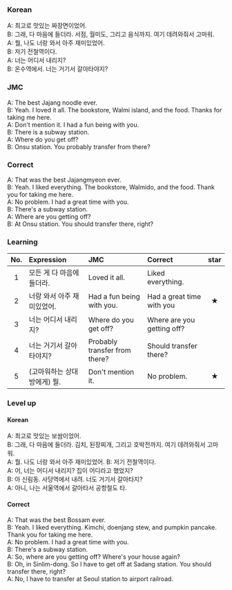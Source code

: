 ### Korean

A: 최고로 맛있는 짜장면이었어.  
B: 그래, 다 마음에 들더라. 서점, 월미도, 그리고 음식까지. 여기 데려와줘서 고마워.  
A: 뭘, 나도 너랑 와서 아주 재미있었어.  
B: 저기 전철역이다.  
A: 너는 어디서 내리지?  
B: 온수역에서. 너는 거기서 갈아타야지?


### JMC

A: The best Jajang noodle ever.  
B: Yeah. I loved it all. The bookstore, Walmi island, and the food. Thanks for taking me here.  
A: Don't mention it. I had a fun being with you.  
B: There is a subway station.  
A: Where do you get off?  
B: Onsu station. You probably transfer from there?


### Correct

A: That was the best Jajangmyeon ever.  
B: Yeah. I liked everything. The bookstore, Walmido, and the food. Thank you for taking me here.  
A: No problem. I had a great time with you.  
B: There's a subway station.  
A: Where are you getting off?  
B: At Onsu station. You should transfer there, right?


### Learning

| No. | Expression | JMC | Correct | star |
| :---: | :--- | :--- | :--- | :---: |
| 1 | 모든 게 다 마음에 들더라. | Loved it all. | Liked everything. | |
| 2 | 너랑 와서 아주 재미있었어. | Had a fun being with you. | Had a great time with you | ★ |
| 3 | 너는 어디서 내리지? | Where do you get off? | Where are you getting off? | |
| 4 | 너는 거기서 갈아타야지? | Probably transfer from there? | Should transfer there? | |
| 5 | (고마워하는 상대방에게) 뭘. | Don't mention it. | No problem. | ★ |


### Level up

#### Korean

A: 최고로 맛있는 보쌈이었어.  
B: 그래, 다 마음에 들더라. 김치, 된장찌개, 그리고 호박전까지. 여기 데려와줘서 고마워.  
A: 뭘. 나도 너랑 와서 아주 재미있었어.
B: 저기 전철역이다.  
A: 어, 너는 어디서 내리지? 집이 어디라고 했었지?  
B: 아 신림동. 사당역에서 내려. 너도 거기서 갈아타지?  
A: 아니, 나는 서울역에서 갈아타서 공항철도 타.

#### Correct

A: That was the best Bossam ever.  
B: Yeah. I liked everything. Kimchi, doenjang stew, and pumpkin pancake. Thank you for taking me here.  
A: No problem. I had a great time with you.  
B: There's a subway station.  
A: So, where are you getting off? Where's your house again?  
B: Oh, in Sinlim-dong. So I have to get off at Sadang station. You should transfer there, right?  
A: No, I have to transfer at Seoul station to airport railroad.
